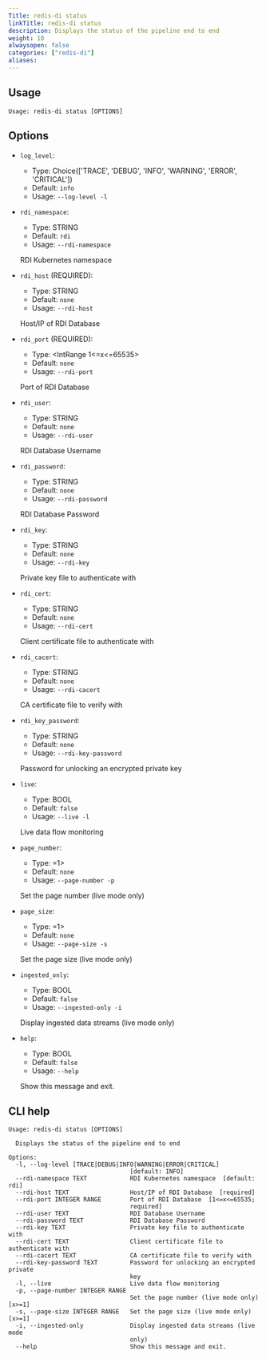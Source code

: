 ```yaml
---
Title: redis-di status
linkTitle: redis-di status
description: Displays the status of the pipeline end to end
weight: 10
alwaysopen: false
categories: ["redis-di"]
aliases:
---
```


## Usage

```
Usage: redis-di status [OPTIONS]
```

## Options

- `log_level`:

  - Type: Choice(['TRACE', 'DEBUG', 'INFO', 'WARNING', 'ERROR', 'CRITICAL'])
  - Default: `info`
  - Usage: `--log-level
-l`

- `rdi_namespace`:

  - Type: STRING
  - Default: `rdi`
  - Usage: `--rdi-namespace`

  RDI Kubernetes namespace

- `rdi_host` (REQUIRED):

  - Type: STRING
  - Default: `none`
  - Usage: `--rdi-host`

  Host/IP of RDI Database

- `rdi_port` (REQUIRED):

  - Type: <IntRange 1<=x<=65535>
  - Default: `none`
  - Usage: `--rdi-port`

  Port of RDI Database

- `rdi_user`:

  - Type: STRING
  - Default: `none`
  - Usage: `--rdi-user`

  RDI Database Username

- `rdi_password`:

  - Type: STRING
  - Default: `none`
  - Usage: `--rdi-password`

  RDI Database Password

- `rdi_key`:

  - Type: STRING
  - Default: `none`
  - Usage: `--rdi-key`

  Private key file to authenticate with

- `rdi_cert`:

  - Type: STRING
  - Default: `none`
  - Usage: `--rdi-cert`

  Client certificate file to authenticate with

- `rdi_cacert`:

  - Type: STRING
  - Default: `none`
  - Usage: `--rdi-cacert`

  CA certificate file to verify with

- `rdi_key_password`:

  - Type: STRING
  - Default: `none`
  - Usage: `--rdi-key-password`

  Password for unlocking an encrypted private key

- `live`:

  - Type: BOOL
  - Default: `false`
  - Usage: `--live
-l`

  Live data flow monitoring

- `page_number`:

  - Type: <IntRange x>=1>
  - Default: `none`
  - Usage: `--page-number
-p`

  Set the page number (live mode only)

- `page_size`:

  - Type: <IntRange x>=1>
  - Default: `none`
  - Usage: `--page-size
-s`

  Set the page size (live mode only)

- `ingested_only`:

  - Type: BOOL
  - Default: `false`
  - Usage: `--ingested-only
-i`

  Display ingested data streams (live mode only)

- `help`:

  - Type: BOOL
  - Default: `false`
  - Usage: `--help`

  Show this message and exit.

## CLI help

```
Usage: redis-di status [OPTIONS]

  Displays the status of the pipeline end to end

Options:
  -l, --log-level [TRACE|DEBUG|INFO|WARNING|ERROR|CRITICAL]
                                  [default: INFO]
  --rdi-namespace TEXT            RDI Kubernetes namespace  [default: rdi]
  --rdi-host TEXT                 Host/IP of RDI Database  [required]
  --rdi-port INTEGER RANGE        Port of RDI Database  [1<=x<=65535;
                                  required]
  --rdi-user TEXT                 RDI Database Username
  --rdi-password TEXT             RDI Database Password
  --rdi-key TEXT                  Private key file to authenticate with
  --rdi-cert TEXT                 Client certificate file to authenticate with
  --rdi-cacert TEXT               CA certificate file to verify with
  --rdi-key-password TEXT         Password for unlocking an encrypted private
                                  key
  -l, --live                      Live data flow monitoring
  -p, --page-number INTEGER RANGE
                                  Set the page number (live mode only)  [x>=1]
  -s, --page-size INTEGER RANGE   Set the page size (live mode only)  [x>=1]
  -i, --ingested-only             Display ingested data streams (live mode
                                  only)
  --help                          Show this message and exit.
```

